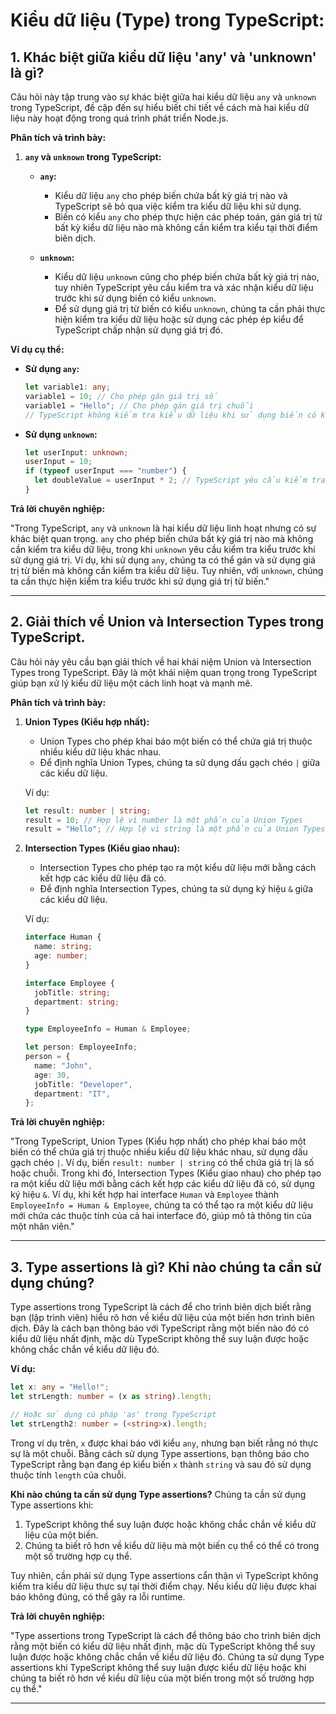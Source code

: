 # Kiểu dữ liệu (Type) trong TypeScript:

## 1. Khác biệt giữa kiểu dữ liệu 'any' và 'unknown' là gì?

Câu hỏi này tập trung vào sự khác biệt giữa hai kiểu dữ liệu `any` và `unknown` trong TypeScript, đề cập đến sự hiểu biết chi tiết về cách mà hai kiểu dữ liệu này hoạt động trong quá trình phát triển Node.js.

**Phân tích và trình bày:**

1. **`any` và `unknown` trong TypeScript:**

   - **`any`:**

     - Kiểu dữ liệu `any` cho phép biến chứa bất kỳ giá trị nào và TypeScript sẽ bỏ qua việc kiểm tra kiểu dữ liệu khi sử dụng.
     - Biến có kiểu `any` cho phép thực hiện các phép toán, gán giá trị từ bất kỳ kiểu dữ liệu nào mà không cần kiểm tra kiểu tại thời điểm biên dịch.

   - **`unknown`:**
     - Kiểu dữ liệu `unknown` cũng cho phép biến chứa bất kỳ giá trị nào, tuy nhiên TypeScript yêu cầu kiểm tra và xác nhận kiểu dữ liệu trước khi sử dụng biến có kiểu `unknown`.
     - Để sử dụng giá trị từ biến có kiểu `unknown`, chúng ta cần phải thực hiện kiểm tra kiểu dữ liệu hoặc sử dụng các phép ép kiểu để TypeScript chấp nhận sử dụng giá trị đó.

**Ví dụ cụ thể:**

- **Sử dụng `any`:**

  ```typescript
  let variable1: any;
  variable1 = 10; // Cho phép gán giá trị số
  variable1 = "Hello"; // Cho phép gán giá trị chuỗi
  // TypeScript không kiểm tra kiểu dữ liệu khi sử dụng biến có kiểu any
  ```

- **Sử dụng `unknown`:**
  ```typescript
  let userInput: unknown;
  userInput = 10;
  if (typeof userInput === "number") {
    let doubleValue = userInput * 2; // TypeScript yêu cầu kiểm tra kiểu trước khi sử dụng
  }
  ```

**Trả lời chuyên nghiệp:**

"Trong TypeScript, `any` và `unknown` là hai kiểu dữ liệu linh hoạt nhưng có sự khác biệt quan trọng. `any` cho phép biến chứa bất kỳ giá trị nào mà không cần kiểm tra kiểu dữ liệu, trong khi `unknown` yêu cầu kiểm tra kiểu trước khi sử dụng giá trị. Ví dụ, khi sử dụng `any`, chúng ta có thể gán và sử dụng giá trị từ biến mà không cần kiểm tra kiểu dữ liệu. Tuy nhiên, với `unknown`, chúng ta cần thực hiện kiểm tra kiểu trước khi sử dụng giá trị từ biến."

---

## 2. Giải thích về Union và Intersection Types trong TypeScript.

Câu hỏi này yêu cầu bạn giải thích về hai khái niệm Union và Intersection Types trong TypeScript. Đây là một khái niệm quan trọng trong TypeScript giúp bạn xử lý kiểu dữ liệu một cách linh hoạt và mạnh mẽ.

**Phân tích và trình bày:**

1. **Union Types (Kiểu hợp nhất):**

   - Union Types cho phép khai báo một biến có thể chứa giá trị thuộc nhiều kiểu dữ liệu khác nhau.
   - Để định nghĩa Union Types, chúng ta sử dụng dấu gạch chéo `|` giữa các kiểu dữ liệu.

   Ví dụ:

   ```typescript
   let result: number | string;
   result = 10; // Hợp lệ vì number là một phần của Union Types
   result = "Hello"; // Hợp lệ vì string là một phần của Union Types
   ```

2. **Intersection Types (Kiểu giao nhau):**

   - Intersection Types cho phép tạo ra một kiểu dữ liệu mới bằng cách kết hợp các kiểu dữ liệu đã có.
   - Để định nghĩa Intersection Types, chúng ta sử dụng ký hiệu `&` giữa các kiểu dữ liệu.

   Ví dụ:

   ```typescript
   interface Human {
     name: string;
     age: number;
   }

   interface Employee {
     jobTitle: string;
     department: string;
   }

   type EmployeeInfo = Human & Employee;

   let person: EmployeeInfo;
   person = {
     name: "John",
     age: 30,
     jobTitle: "Developer",
     department: "IT",
   };
   ```

**Trả lời chuyên nghiệp:**

"Trong TypeScript, Union Types (Kiểu hợp nhất) cho phép khai báo một biến có thể chứa giá trị thuộc nhiều kiểu dữ liệu khác nhau, sử dụng dấu gạch chéo `|`. Ví dụ, biến `result: number | string` có thể chứa giá trị là số hoặc chuỗi. Trong khi đó, Intersection Types (Kiểu giao nhau) cho phép tạo ra một kiểu dữ liệu mới bằng cách kết hợp các kiểu dữ liệu đã có, sử dụng ký hiệu `&`. Ví dụ, khi kết hợp hai interface `Human` và `Employee` thành `EmployeeInfo = Human & Employee`, chúng ta có thể tạo ra một kiểu dữ liệu mới chứa các thuộc tính của cả hai interface đó, giúp mô tả thông tin của một nhân viên."

---

## 3. Type assertions là gì? Khi nào chúng ta cần sử dụng chúng?

Type assertions trong TypeScript là cách để cho trình biên dịch biết rằng bạn (lập trình viên) hiểu rõ hơn về kiểu dữ liệu của một biến hơn trình biên dịch. Đây là cách bạn thông báo với TypeScript rằng một biến nào đó có kiểu dữ liệu nhất định, mặc dù TypeScript không thể suy luận được hoặc không chắc chắn về kiểu dữ liệu đó.

**Ví dụ:**

```typescript
let x: any = "Hello!";
let strLength: number = (x as string).length;

// Hoặc sử dụng cú pháp 'as' trong TypeScript
let strLength2: number = (<string>x).length;
```

Trong ví dụ trên, `x` được khai báo với kiểu `any`, nhưng bạn biết rằng nó thực sự là một chuỗi. Bằng cách sử dụng Type assertions, bạn thông báo cho TypeScript rằng bạn đang ép kiểu biến `x` thành `string` và sau đó sử dụng thuộc tính `length` của chuỗi.

**Khi nào chúng ta cần sử dụng Type assertions?**
Chúng ta cần sử dụng Type assertions khi:

1. TypeScript không thể suy luận được hoặc không chắc chắn về kiểu dữ liệu của một biến.
2. Chúng ta biết rõ hơn về kiểu dữ liệu mà một biến cụ thể có thể có trong một số trường hợp cụ thể.

Tuy nhiên, cần phải sử dụng Type assertions cẩn thận vì TypeScript không kiểm tra kiểu dữ liệu thực sự tại thời điểm chạy. Nếu kiểu dữ liệu được khai báo không đúng, có thể gây ra lỗi runtime.

**Trả lời chuyên nghiệp:**

"Type assertions trong TypeScript là cách để thông báo cho trình biên dịch rằng một biến có kiểu dữ liệu nhất định, mặc dù TypeScript không thể suy luận được hoặc không chắc chắn về kiểu dữ liệu đó. Chúng ta sử dụng Type assertions khi TypeScript không thể suy luận được kiểu dữ liệu hoặc khi chúng ta biết rõ hơn về kiểu dữ liệu của một biến trong một số trường hợp cụ thể."

---
